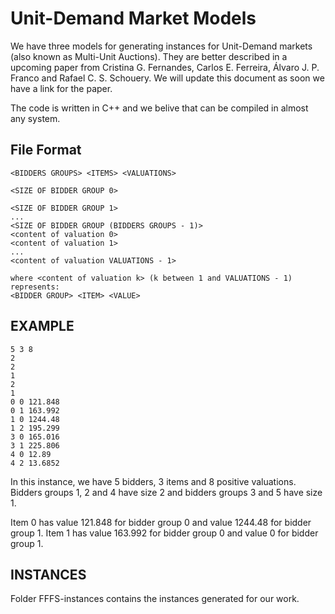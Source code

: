 Unit-Demand Market Models
=========================

We have three models for generating instances for Unit-Demand markets (also known as Multi-Unit Auctions). They are better described in a upcoming paper from Cristina G. Fernandes, Carlos E. Ferreira, Álvaro J. P. Franco and Rafael C. S. Schouery. We will update this document as soon we have a link for the paper.

The code is written in C++ and we belive that can be compiled in almost any system. 

File Format
-----------

    <BIDDERS GROUPS> <ITEMS> <VALUATIONS>

    <SIZE OF BIDDER GROUP 0>

    <SIZE OF BIDDER GROUP 1>
    ...
    <SIZE OF BIDDER GROUP (BIDDERS GROUPS - 1)>	
    <content of valuation 0>
    <content of valuation 1>
    ...	
    <content of valuation VALUATIONS - 1>

    where <content of valuation k> (k between 1 and VALUATIONS - 1) represents:
    <BIDDER GROUP> <ITEM> <VALUE>

EXAMPLE
-------

    5 3 8
    2
    2
    1
    2
    1
    0 0 121.848
    0 1 163.992
    1 0 1244.48
    1 2 195.299
    3 0 165.016
    3 1 225.806
    4 0 12.89
    4 2 13.6852

In this instance, we have 5 bidders, 3 items and 8 positive valuations. Bidders groups 1, 2 and 4 have size 2 and bidders groups 3 and 5 have size 1.

Item 0 has value 121.848 for bidder group 0 and value 1244.48 for bidder group 1. Item 1 has value 163.992 for bidder group 0 and value 0 for bidder group 1.


INSTANCES
---------

Folder FFFS-instances contains the instances generated for our work.